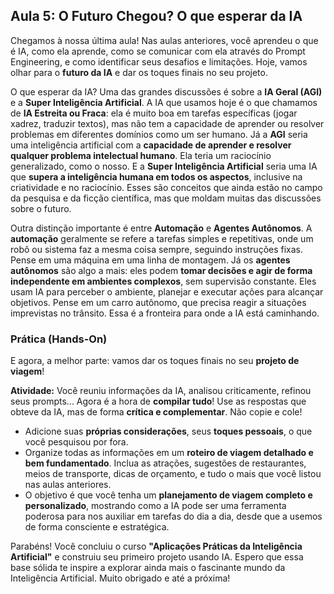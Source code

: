 ## Aula 5: O Futuro Chegou? O que esperar da IA

Chegamos à nossa última aula! Nas aulas anteriores, você aprendeu o que é IA, como ela aprende, como se comunicar com ela através do Prompt Engineering, e como identificar seus desafios e limitações. Hoje, vamos olhar para o **futuro da IA** e dar os toques finais no seu projeto.

O que esperar da IA? Uma das grandes discussões é sobre a **IA Geral (AGI)** e a **Super Inteligência Artificial**. A IA que usamos hoje é o que chamamos de **IA Estreita ou Fraca**: ela é muito boa em tarefas específicas (jogar xadrez, traduzir textos), mas não tem a capacidade de aprender ou resolver problemas em diferentes domínios como um ser humano. Já a **AGI** seria uma inteligência artificial com a **capacidade de aprender e resolver qualquer problema intelectual humano**. Ela teria um raciocínio generalizado, como o nosso. E a **Super Inteligência Artificial** seria uma IA que **supera a inteligência humana em todos os aspectos**, inclusive na criatividade e no raciocínio. Esses são conceitos que ainda estão no campo da pesquisa e da ficção científica, mas que moldam muitas das discussões sobre o futuro.

Outra distinção importante é entre **Automação** e **Agentes Autônomos**. A **automação** geralmente se refere a tarefas simples e repetitivas, onde um robô ou sistema faz a mesma coisa sempre, seguindo instruções fixas. Pense em uma máquina em uma linha de montagem. Já os **agentes autônomos** são algo a mais: eles podem **tomar decisões e agir de forma independente em ambientes complexos**, sem supervisão constante. Eles usam IA para perceber o ambiente, planejar e executar ações para alcançar objetivos. Pense em um carro autônomo, que precisa reagir a situações imprevistas no trânsito. Essa é a fronteira para onde a IA está caminhando.

### Prática (Hands-On)

E agora, a melhor parte: vamos dar os toques finais no seu **projeto de viagem**!

**Atividade:** Você reuniu informações da IA, analisou criticamente, refinou seus prompts... Agora é a hora de **compilar tudo**! Use as respostas que obteve da IA, mas de forma **crítica e complementar**. Não copie e cole!
*   Adicione suas **próprias considerações**, seus **toques pessoais**, o que você pesquisou por fora.
*   Organize todas as informações em um **roteiro de viagem detalhado e bem fundamentado**. Inclua as atrações, sugestões de restaurantes, meios de transporte, dicas de orçamento, e tudo o mais que você listou nas aulas anteriores.
*   O objetivo é que você tenha um **planejamento de viagem completo e personalizado**, mostrando como a IA pode ser uma ferramenta poderosa para nos auxiliar em tarefas do dia a dia, desde que a usemos de forma consciente e estratégica.

Parabéns! Você concluiu o curso **"Aplicações Práticas da Inteligência Artificial"** e construiu seu primeiro projeto usando IA. Espero que essa base sólida te inspire a explorar ainda mais o fascinante mundo da Inteligência Artificial. Muito obrigado e até a próxima!